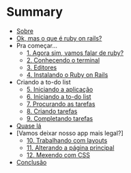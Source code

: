 # Summary

* [Sobre](README.md)
* [Ok, mas o que é ruby on rails?](ruby-on-rails.md)
* Pra começar...
  * [1. Agora sim, vamos falar de ruby?](1_ruby.md)
  * [2. Conhecendo o terminal](2_terminal.md)
  * [3. Editores](3_editores.md)
  * [4. Instalando o Ruby on Rails](4_instalacao.md)
* Criando a to-do list
  * [5. Iniciando a aplicação](5_iniciando_a_aplicacao.md)
  * [6. Iniciando a to-do list](6_iniciando_a_to_do_list.md)
  * [7. Procurando as tarefas](7_procurando_as_tarefas.md)
  * [8. Criando tarefas](8_criando_tarefas.md)
  * [9. Completando tarefas](9_completando_tarefas.md)
* [Quase lá](links_adicionais.md)
* [Vamos deixar nosso app mais legal?]
  * [10. Trabalhando com layouts](10_layouts.md)
  * [11. Alterando a página principal](11_alterando_a_pagina_principal.md)
  * [12. Mexendo com CSS](12_mexendo_com_css.md)
* [Conclusão](conclusao.md)

